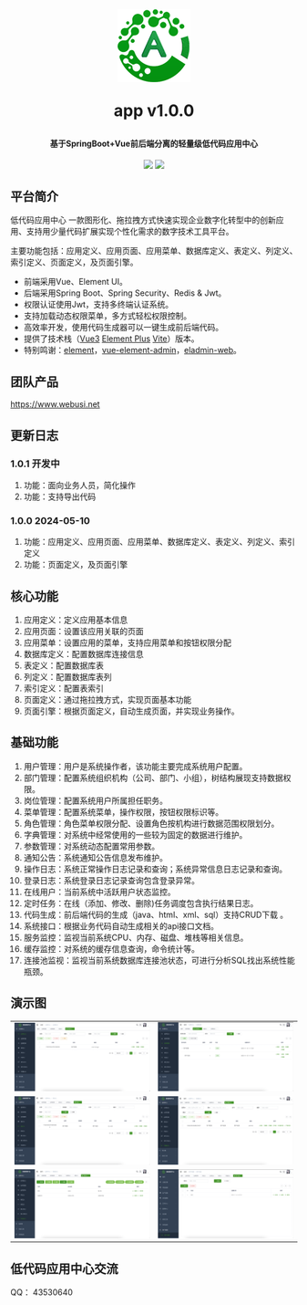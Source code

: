 <p align="center">
	<img alt="logo" src="favicon.png">
</p>
<h1 align="center" style="margin: 30px 0 30px; font-weight: bold;">app v1.0.0</h1>
<h4 align="center">基于SpringBoot+Vue前后端分离的轻量级低代码应用中心</h4>
<p align="center">
	<a href="https://gitee.com/webusi/devops/stargazers"><img src="https://gitee.com/webusi/devops/badge/star.svg?theme=dark"></a>
	<a href="https://gitee.com/webusi/devops/blob/master/LICENSE"><img src="https://img.shields.io/github/license/mashape/apistatus.svg"></a>
</p>

## 平台简介

低代码应用中心 一款图形化、拖拉拽方式快速实现企业数字化转型中的创新应用、支持用少量代码扩展实现个性化需求的数字技术工具平台。<p/>
主要功能包括：应用定义、应用页面、应用菜单、数据库定义、表定义、列定义、索引定义、页面定义，及页面引擎。<p/>

* 前端采用Vue、Element UI。
* 后端采用Spring Boot、Spring Security、Redis & Jwt。
* 权限认证使用Jwt，支持多终端认证系统。
* 支持加载动态权限菜单，多方式轻松权限控制。
* 高效率开发，使用代码生成器可以一键生成前后端代码。
* 提供了技术栈（[Vue3](https://v3.cn.vuejs.org) [Element Plus](https://element-plus.org/zh-CN) [Vite](https://cn.vitejs.dev)）版本。
* 特别鸣谢：[element](https://github.com/ElemeFE/element)，[vue-element-admin](https://github.com/PanJiaChen/vue-element-admin)，[eladmin-web](https://github.com/elunez/eladmin-web)。

## 团队产品
https://www.webusi.net

## 更新日志
### 1.0.1 开发中
1.  功能：面向业务人员，简化操作
2.  功能：支持导出代码

### 1.0.0 2024-05-10
1.  功能：应用定义、应用页面、应用菜单、数据库定义、表定义、列定义、索引定义
2.  功能：页面定义，及页面引擎

## 核心功能
1.  应用定义：定义应用基本信息
2.  应用页面：设置该应用关联的页面
3.  应用菜单：设置应用的菜单，支持应用菜单和按钮权限分配
4.  数据库定义：配置数据库连接信息
5.  表定义：配置数据库表
6.  列定义：配置数据库表列
7.  索引定义：配置表索引
8.  页面定义：通过拖拉拽方式，实现页面基本功能
9.  页面引擎：根据页面定义，自动生成页面，并实现业务操作。

## 基础功能

1.  用户管理：用户是系统操作者，该功能主要完成系统用户配置。
2.  部门管理：配置系统组织机构（公司、部门、小组），树结构展现支持数据权限。
3.  岗位管理：配置系统用户所属担任职务。
4.  菜单管理：配置系统菜单，操作权限，按钮权限标识等。
5.  角色管理：角色菜单权限分配、设置角色按机构进行数据范围权限划分。
6.  字典管理：对系统中经常使用的一些较为固定的数据进行维护。
7.  参数管理：对系统动态配置常用参数。
8.  通知公告：系统通知公告信息发布维护。
9.  操作日志：系统正常操作日志记录和查询；系统异常信息日志记录和查询。
10. 登录日志：系统登录日志记录查询包含登录异常。
11. 在线用户：当前系统中活跃用户状态监控。
12. 定时任务：在线（添加、修改、删除)任务调度包含执行结果日志。
13. 代码生成：前后端代码的生成（java、html、xml、sql）支持CRUD下载 。
14. 系统接口：根据业务代码自动生成相关的api接口文档。
15. 服务监控：监视当前系统CPU、内存、磁盘、堆栈等相关信息。
16. 缓存监控：对系统的缓存信息查询，命令统计等。
17. 连接池监视：监视当前系统数据库连接池状态，可进行分析SQL找出系统性能瓶颈。

## 演示图
<table>
    <tr>
        <td><img src="app/app-1.png"/></td>
        <td><img src="app/app-2.png"/></td>
    </tr>
    <tr>
        <td><img src="app/app-3.png"/></td>
        <td><img src="app/app-4.png"/></td>
    </tr>
    <tr>
        <td><img src="app/app-5.png"/></td>
        <td><img src="app/app-6.png"/></td>
    </tr>
</table>


## 低代码应用中心交流

QQ： 43530640